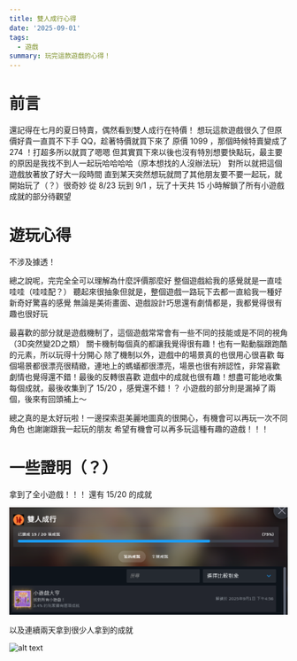 ```yaml
---
title: 雙人成行心得
date: '2025-09-01'
tags:
  - 遊戲
summary: 玩完這款遊戲的心得！
---
```

# 前言
還記得在七月的夏日特賣，偶然看到雙人成行在特價！
想玩這款遊戲很久了但原價好貴一直買不下手 QQ，趁著特價就買下來了
原價 1099 ，那個時候特賣變成了 274 ！打超多所以就買了嗯嗯
但其實買下來以後也沒有特別想要快點玩，最主要的原因是我找不到人一起玩哈哈哈哈（原本想找的人沒辦法玩）
對所以就把這個遊戲放著放了好大一段時間
直到某天突然想玩就問了其他朋友要不要一起玩，就開始玩了（？）很奇妙
從 8/23 玩到 9/1 ，玩了十天共 15 小時解鎖了所有小遊戲
成就的部分待觀望
# 遊玩心得
不涉及據透！

總之說呢，完完全全可以理解為什麼評價那麼好
整個遊戲給我的感覺就是一直哇哇哇（哇哇配？）
聽起來很抽象但就是，整個遊戲一路玩下去都一直給我一種好新奇好驚喜的感覺
無論是美術畫面、遊戲設計巧思還有劇情都是，我都覺得很有趣也很好玩

最喜歡的部分就是遊戲機制了，這個遊戲常常會有一些不同的技能或是不同的視角（3D突然變2D之類）
關卡機制每個真的都讓我覺得很有趣！也有一點動腦跟跑酷的元素，所以玩得十分開心
除了機制以外，遊戲中的場景真的也很用心很喜歡
每個場景都很漂亮很精緻，連地上的螞蟻都很漂亮，場景也很有辨認性，非常喜歡
劇情也覺得還不錯！最後的反轉很喜歡
遊戲中的成就也很有趣！想盡可能地收集每個成就，最後收集到了 15/20 ，感覺還不錯！？
小遊戲的部分則是漏掉了兩個，後來有回頭補上～

總之真的是太好玩啦！一邊探索逛美麗地圖真的很開心，有機會可以再玩一次不同角色
也謝謝跟我一起玩的朋友
希望有機會可以再多玩這種有趣的遊戲！！！

# 一些證明（？）
拿到了全小遊戲！！！
還有 15/20 的成就

![alt text](postpic/001/000.png)

以及連續兩天拿到很少人拿到的成就

![alt text](postpic/001/001.png)